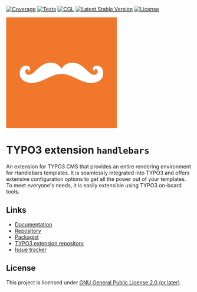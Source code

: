 [![Coverage](https://sonarcloud.io/api/project_badges/measure?project=CPS-IT_handlebars&metric=coverage)](https://sonarcloud.io/dashboard?id=CPS-IT_handlebars)
[![Tests](https://github.com/CPS-IT/handlebars/actions/workflows/tests.yaml/badge.svg)](https://github.com/CPS-IT/handlebars/actions/workflows/tests.yaml)
[![CGL](https://github.com/CPS-IT/handlebars/actions/workflows/cgl.yaml/badge.svg)](https://github.com/CPS-IT/handlebars/actions/workflows/cgl.yaml)
[![Latest Stable Version](http://poser.pugx.org/cpsit/typo3-handlebars/v)](https://packagist.org/packages/cpsit/typo3-handlebars)
[![License](http://poser.pugx.org/cpsit/typo3-handlebars/license)](LICENSE.md)

![Extension icon](Resources/Public/Icons/Extension.svg)

# TYPO3 extension `handlebars`

An extension for TYPO3 CMS that provides an entire rendering environment for
Handlebars templates. It is seamlessly integrated into TYPO3 and offers
extensive configuration options to get all the power out of your templates.
To meet everyone's needs, it is easily extensible using TYPO3 on-board tools.

## Links

* [Documentation](https://docs.typo3.org/p/cpit/typo3-handlebars/master/en-us/)
* [Repository](https://github.com/CPS-IT/handlebars)
* [Packagist](https://packagist.org/packages/cpsit/typo3-handlebars)
* [TYPO3 extension repository](https://extensions.typo3.org/extension/handlebars)
* [Issue tracker](https://github.com/CPS-IT/handlebars/issues)

## License

This project is licensed under [GNU General Public License 2.0 (or later)](LICENSE.md).
